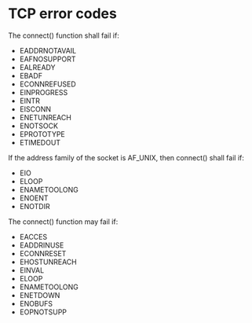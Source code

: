 TCP error codes
===============

The connect() function shall fail if: 
  - EADDRNOTAVAIL
  - EAFNOSUPPORT
  - EALREADY
  - EBADF
  - ECONNREFUSED
  - EINPROGRESS
  - EINTR
  - EISCONN
  - ENETUNREACH
  - ENOTSOCK
  - EPROTOTYPE
  - ETIMEDOUT

If the address family of the socket is AF_UNIX, then connect() shall fail if:
  - EIO
  - ELOOP
  - ENAMETOOLONG
  - ENOENT
  - ENOTDIR

The connect() function may fail if:
  - EACCES
  - EADDRINUSE
  - ECONNRESET
  - EHOSTUNREACH
  - EINVAL
  - ELOOP
  - ENAMETOOLONG
  - ENETDOWN
  - ENOBUFS
  - EOPNOTSUPP

